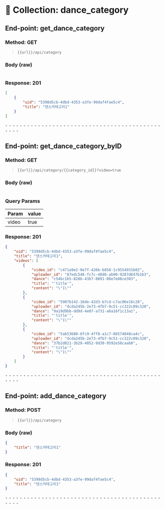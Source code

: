 # 📁 Collection: dance_category

## End-point: get_dance_category

### Method: GET

> ```
> {{url}}/api/category
> ```

### Body (**raw**)

```json

```

### Response: 201

```json
[
    {
        "uid": "5398d5cb-4dbd-4353-a3fe-99daf4fae5c4",
        "title": "댄스카테고리1"
    }
]
```

⁃ ⁃ ⁃ ⁃ ⁃ ⁃ ⁃ ⁃ ⁃ ⁃ ⁃ ⁃ ⁃ ⁃ ⁃ ⁃ ⁃ ⁃ ⁃ ⁃ ⁃ ⁃ ⁃ ⁃ ⁃ ⁃ ⁃ ⁃ ⁃ ⁃ ⁃ ⁃ ⁃ ⁃ ⁃ ⁃ ⁃ ⁃ ⁃ ⁃ ⁃ ⁃ ⁃ ⁃ ⁃ ⁃ ⁃

## End-point: get_dance_category_byID

### Method: GET

> ```
> {{url}}/api/category/{{category_id}}?video=true
> ```

### Body (**raw**)

```json

```

### Query Params

| Param | value |
| ----- | ----- |
| video | true  |

### Response: 201

```json
{
    "uid": "5398d5cb-4dbd-4353-a3fe-99daf4fae5c4",
    "title": "댄스카테고리1",
    "videos": [
        {
            "video_id": "c471a9e2-0e7f-426b-b858-1c9554931b02",
            "uploader_id": "87edc546-fc7c-48d6-ab90-9287d647b1b3",
            "dance": "c54bc1b5-828b-43b7-8891-08e7e88ce303",
            "title": "'title'",
            "content": "\"1\""
        },
        {
            "video_id": "5907b142-16de-42d3-b7cd-c7ac06e16c28",
            "uploader_id": "dcda245b-2e73-4fb7-9c51-cc322c09c320",
            "dance": "9a19d9bb-dd9d-4e07-a731-a6a16f1c13a1",
            "title": "'title'",
            "content": "\"1\""
        },
        {
            "video_id": "5ab53680-6fc9-4ff8-a1c7-86574048ca4c",
            "uploader_id": "dcda245b-2e73-4fb7-9c51-cc322c09c320",
            "dance": "37b2d821-3b28-4052-9d30-9592e58caab8",
            "title": "'title'",
            "content": "\"1\""
        }
    ]
}
```

⁃ ⁃ ⁃ ⁃ ⁃ ⁃ ⁃ ⁃ ⁃ ⁃ ⁃ ⁃ ⁃ ⁃ ⁃ ⁃ ⁃ ⁃ ⁃ ⁃ ⁃ ⁃ ⁃ ⁃ ⁃ ⁃ ⁃ ⁃ ⁃ ⁃ ⁃ ⁃ ⁃ ⁃ ⁃ ⁃ ⁃ ⁃ ⁃ ⁃ ⁃ ⁃ ⁃ ⁃ ⁃ ⁃ ⁃

## End-point: add_dance_category

### Method: POST

> ```
> {{url}}/api/category
> ```

### Body (**raw**)

```json
{
    "title": "댄스카테고리1"
}
```

### Response: 201

```json
{
    "uid": "5398d5cb-4dbd-4353-a3fe-99daf4fae5c4",
    "title": "댄스카테고리1"
}
```

⁃ ⁃ ⁃ ⁃ ⁃ ⁃ ⁃ ⁃ ⁃ ⁃ ⁃ ⁃ ⁃ ⁃ ⁃ ⁃ ⁃ ⁃ ⁃ ⁃ ⁃ ⁃ ⁃ ⁃ ⁃ ⁃ ⁃ ⁃ ⁃ ⁃ ⁃ ⁃ ⁃ ⁃ ⁃ ⁃ ⁃ ⁃ ⁃ ⁃ ⁃ ⁃ ⁃ ⁃ ⁃ ⁃ ⁃

